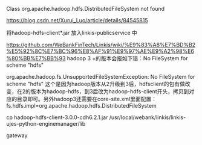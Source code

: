 <!--
 * @Author: wjn
 * @Date: 2020-01-31 10:00:10
 * @LastEditors: wjn
 * @LastEditTime: 2020-07-15 15:18:21
--> 
Class org.apache.hadoop.hdfs.DistributedFileSystem not found

https://blog.csdn.net/Xurui_Luo/article/details/84545815

将hadoop-hdfs-client*.jar 放入linkis-publicservice 中


https://github.com/WeBankFinTech/Linkis/wiki/%E9%83%A8%E7%BD%B2%E5%92%8C%E7%BC%96%E8%AF%91%E9%97%AE%E9%A2%98%E6%80%BB%E7%BB%93
 hadoop 3 +的版本会报如下错：No FileSystem for scheme "hdfs"

org.apache.hadoop.fs.UnsupportedFileSystemException: No FileSystem for scheme "hdfs"
这个是因为hadoop版本从2升级到3后，hdfsclient的包有做改变，在2的版本为hadoop-hdfs，到3后改为hadoop-hdfs-client开头，拷贝到对应的目录即可。另外hadoop3还需要在core-site.xml里面配置：fs.hdfs.impl=org.apache.hadoop.hdfs.DistributedFileSystem

cp hadoop-hdfs-client-3.0.0-cdh6.2.1.jar /usr/local/webank/linkis/linkis-ujes-python-enginemanager/lib

gateway